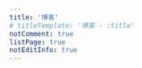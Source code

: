 ```yaml
---
title: '博客'
# titleTemplate: '博客 - :title'
notComment: true
listPage: true
notEditInfo: true
---
```

